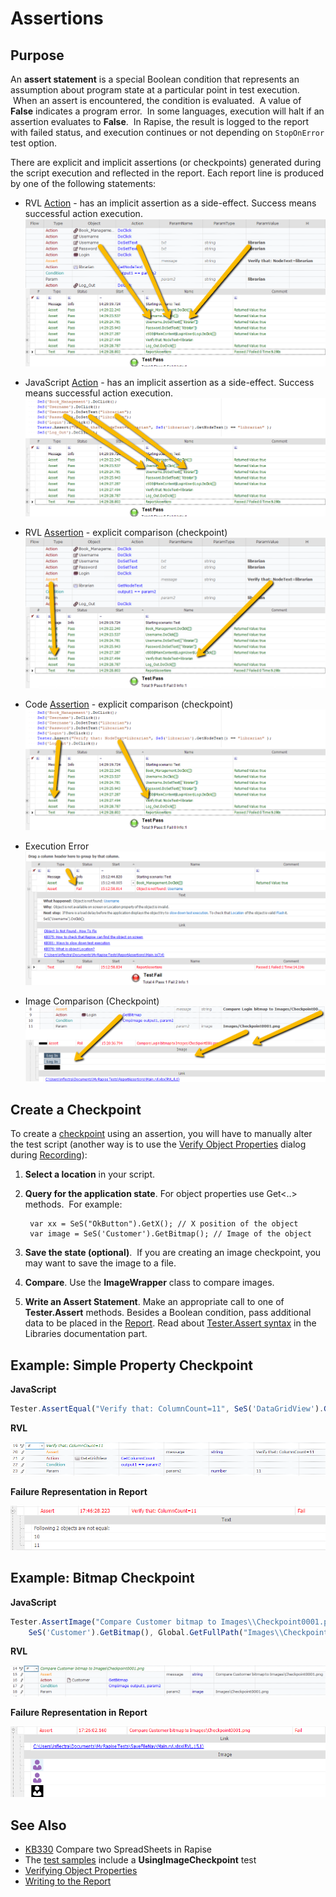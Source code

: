 # Assertions

## Purpose

An **assert statement** is a special Boolean condition that represents an assumption about program state at a particular point in test execution.  When an assert is encountered, the condition is evaluated.  A value of **False** indicates a program error.  In some languages, execution will halt if an assertion evaluates to **False**.  In Rapise, the result is logged to the report with failed status, and execution continues or not depending on `StopOnError` test option.

There are explicit and implicit assertions (or checkpoints) generated during the script execution and reflected in the report. Each report line is produced by one of the following statements:

* RVL [Action](../RVL/Actions.md) - has an implicit assertion as a side-effect. Success means successful action execution.
    ![RVL Action](img/automated_reporting_rvlaction.png)

* JavaScript [Action](actions.md) - has an implicit assertion as a side-effect. Success means successful action execution.
    ![Code Action](img/automated_reporting_codeaction.png)

* RVL [Assertion](../RVL/Assertions.md) - explicit comparison (checkpoint)
    ![RVL Assertion](img/automated_reporting_rvlassert.png)

* Code [Assertion](../Libraries/Tester.md#assert) - explicit comparison (checkpoint)
    ![Code Assertion](img/automated_reporting_codeassert.png)

* Execution Error
    ![Error](img/automated_reporting_error.png)

* Image Comparison (Checkpoint)
    ![Image Checkpoint](img/automated_reporting_imgcheckpoint.png)

## Create a Checkpoint

To create a [checkpoint](checkpoints.md) using an assertion, you will have to manually alter the test script (another way is to use the [Verify Object Properties](verify_object_properties.md) dialog during [Recording](recording.md)):

1. **Select a location** in your script.
2. **Query for the application state**. For object properties use Get&lt;..&gt; methods.  For example:

        var xx = SeS("OkButton").GetX(); // X position of the object
        var image = SeS('Customer').GetBitmap(); // Image of the object

3. **Save the state (optional)**.  If you are creating an image checkpoint, you may want to save the image to a file.  
4. **Compare**. Use the **ImageWrapper** class to compare images.
5. **Write an Assert Statement**. Make an appropriate call to one of **Tester.Assert** methods. Besides a Boolean condition, pass additional data to be placed in the [Report](writing_to_the_report.md). Read about [Tester.Assert syntax](../Libraries/Tester.md#assert) in the Libraries documentation part.

## Example: Simple Property Checkpoint

**JavaScript**

```javascript
Tester.AssertEqual("Verify that: ColumnCount=11", SeS('DataGridView').GetColumnCount(), 11);
```

**RVL**

![property rvl](./img/assertion_property_rvl.png)

**Failure Representation in Report**

![property fail](./img/assertion_property_fail.png)

## Example: Bitmap Checkpoint

**JavaScript**

```javascript
Tester.AssertImage("Compare Customer bitmap to Images\\Checkpoint0001.png",
	SeS('Customer').GetBitmap(), Global.GetFullPath("Images\\Checkpoint0001.png"));
```

**RVL**

![bitmap rvl](./img/assertion_bitmap_rvl.png)

**Failure Representation in Report**

![bitmap fail](./img/assertion_bitmap_fail.png)

## See Also

- [KB330](https://www.inflectra.com/Support/KnowledgeBase/KB330.aspx) Compare two SpreadSheets in Rapise
- The [test samples](sample_tests.md) include a **UsingImageCheckpoint** test
- [Verifying Object Properties](verify_object_properties.md)
- [Writing to the Report](writing_to_the_report.md)
